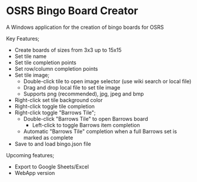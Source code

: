 # OSRS Bingo Board Creator
A Windows application for the creation of bingo boards for OSRS

Key Features;

- Create boards of sizes from 3x3 up to 15x15
- Set tile name
- Set tile completion points
- Set row/column completion points
- Set tile image;
  - Double-click tile to open image selector (use wiki search or local file)
  - Drag and drop local file to set tile image
  - Supports png (recommended), jpg, jpeg and bmp
- Right-click set tile background color
- Right-click toggle tile completion
- Right-click toggle "Barrows Tile";
  - Double-click "Barrows Tile" to open Barrows board
    - Left-click to toggle Barrows item completion
  - Automatic "Barrows Tile" completion when a full Barrows set is marked as complete
-  Save to and load bingo.json file

Upcoming features;
- Export to Google Sheets/Excel
- WebApp version

